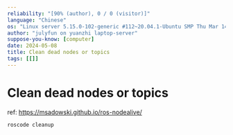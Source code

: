 ```yaml
---
reliability: "[90% (author), 0 / 0 (visitor)]"
language: "Chinese"
os: "Linux server 5.15.0-102-generic #112~20.04.1-Ubuntu SMP Thu Mar 14 14:28:24 UTC 2024 x86_64 x86_64 x86_64 GNU/Linux"
author: "julyfun on yuanzhi laptop-server"
suppose-you-know: [computer]
date: 2024-05-08
title: Clean dead nodes or topics
tags: [[]]
---
```


# Clean dead nodes or topics

ref: https://msadowski.github.io/ros-nodealive/

```
roscode cleanup
```

